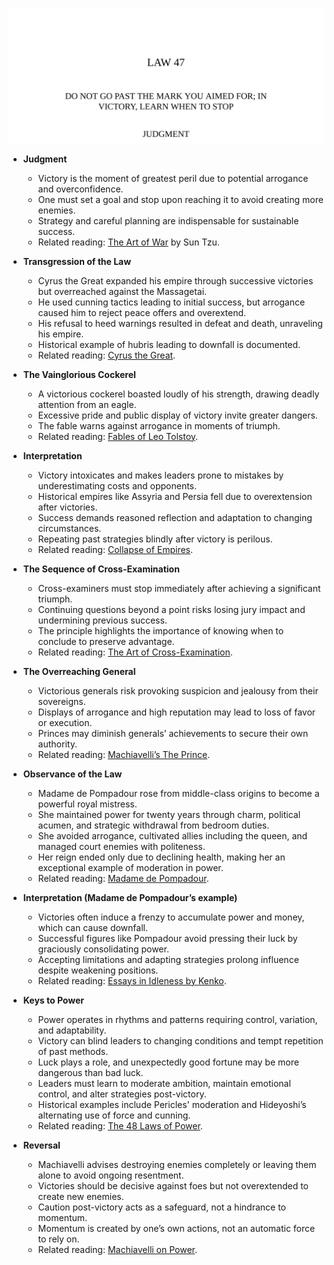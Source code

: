![47-when-to-stop](47-when-to-stop.best.png)

- **Judgment**  
  - Victory is the moment of greatest peril due to potential arrogance and overconfidence.  
  - One must set a goal and stop upon reaching it to avoid creating more enemies.  
  - Strategy and careful planning are indispensable for sustainable success.  
  - Related reading: [The Art of War](https://en.wikipedia.org/wiki/The_Art_of_War) by Sun Tzu.
  
- **Transgression of the Law**  
  - Cyrus the Great expanded his empire through successive victories but overreached against the Massagetai.  
  - He used cunning tactics leading to initial success, but arrogance caused him to reject peace offers and overextend.  
  - His refusal to heed warnings resulted in defeat and death, unraveling his empire.  
  - Historical example of hubris leading to downfall is documented.  
  - Related reading: [Cyrus the Great](https://www.britannica.com/biography/Cyrus-the-Great).
  
- **The Vainglorious Cockerel**  
  - A victorious cockerel boasted loudly of his strength, drawing deadly attention from an eagle.  
  - Excessive pride and public display of victory invite greater dangers.  
  - The fable warns against arrogance in moments of triumph.  
  - Related reading: [Fables of Leo Tolstoy](https://en.wikipedia.org/wiki/Leo_Tolstoy#Fables_and_other_works).  
  
- **Interpretation**  
  - Victory intoxicates and makes leaders prone to mistakes by underestimating costs and opponents.  
  - Historical empires like Assyria and Persia fell due to overextension after victories.  
  - Success demands reasoned reflection and adaptation to changing circumstances.  
  - Repeating past strategies blindly after victory is perilous.  
  - Related reading: [Collapse of Empires](https://www.history.com/topics/ancient-history/fall-of-rome).  
  
- **The Sequence of Cross-Examination**  
  - Cross-examiners must stop immediately after achieving a significant triumph.  
  - Continuing questions beyond a point risks losing jury impact and undermining previous success.  
  - The principle highlights the importance of knowing when to conclude to preserve advantage.  
  - Related reading: [The Art of Cross-Examination](https://archive.org/details/artcrossexamina00wellgoog).  
  
- **The Overreaching General**  
  - Victorious generals risk provoking suspicion and jealousy from their sovereigns.  
  - Displays of arrogance and high reputation may lead to loss of favor or execution.  
  - Princes may diminish generals’ achievements to secure their own authority.  
  - Related reading: [Machiavelli’s The Prince](https://en.wikipedia.org/wiki/The_Prince).  
  
- **Observance of the Law**  
  - Madame de Pompadour rose from middle-class origins to become a powerful royal mistress.  
  - She maintained power for twenty years through charm, political acumen, and strategic withdrawal from bedroom duties.  
  - She avoided arrogance, cultivated allies including the queen, and managed court enemies with politeness.  
  - Her reign ended only due to declining health, making her an exceptional example of moderation in power.  
  - Related reading: [Madame de Pompadour](https://www.britannica.com/biography/Madame-de-Pompadour).  
  
- **Interpretation (Madame de Pompadour’s example)**  
  - Victories often induce a frenzy to accumulate power and money, which can cause downfall.  
  - Successful figures like Pompadour avoid pressing their luck by graciously consolidating power.  
  - Accepting limitations and adapting strategies prolong influence despite weakening positions.  
  - Related reading: [Essays in Idleness by Kenko](https://en.wikipedia.org/wiki/Essays_in_Idleness).  
  
- **Keys to Power**  
  - Power operates in rhythms and patterns requiring control, variation, and adaptability.  
  - Victory can blind leaders to changing conditions and tempt repetition of past methods.  
  - Luck plays a role, and unexpectedly good fortune may be more dangerous than bad luck.  
  - Leaders must learn to moderate ambition, maintain emotional control, and alter strategies post-victory.  
  - Historical examples include Pericles' moderation and Hideyoshi’s alternating use of force and cunning.  
  - Related reading: [The 48 Laws of Power](https://en.wikipedia.org/wiki/The_48_Laws_of_Power).  
  
- **Reversal**  
  - Machiavelli advises destroying enemies completely or leaving them alone to avoid ongoing resentment.  
  - Victories should be decisive against foes but not overextended to create new enemies.  
  - Caution post-victory acts as a safeguard, not a hindrance to momentum.  
  - Momentum is created by one’s own actions, not an automatic force to rely on.  
  - Related reading: [Machiavelli on Power](https://plato.stanford.edu/entries/machiavelli/#2).
